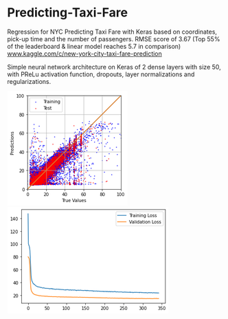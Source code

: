 # Predicting-Taxi-Fare
Regression for NYC Predicting Taxi Fare  with Keras based on coordinates, pick-up time and the number of passengers. RMSE score of 3.67 (Top 55% of the leaderboard &amp; linear model reaches 5.7 in comparison) www.kaggle.com/c/new-york-city-taxi-fare-prediction

Simple neural network architecture on Keras of 2 dense layers with size 50, with PReLu activation function, dropouts, layer normalizations and regularizations.

![Test Image 1](https://github.com/fallintoplace/Predicting-Taxi-Fare/blob/master/prediction_graph.png)
![Test Image 2](https://github.com/fallintoplace/Predicting-Taxi-Fare/blob/master/loss_graph.png)


